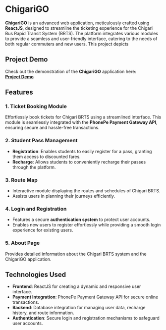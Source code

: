 # ChigariGO

**ChigariGO** is an advanced web application, meticulously crafted using **ReactJS**, designed to streamline the ticketing experience for the Chigari Bus Rapid Transit System (BRTS). The platform integrates various modules to provide a seamless and user-friendly interface, catering to the needs of both regular commuters and new users.
This project depicts

## Project Demo

Check out the demonstration of the **ChigariGO** application here:  
[**Project Demo**](https://drive.google.com/file/d/1F5xjcUa-Pb00WenakpK1QkQDyZeL1ckX/view?usp=sharing)

## Features

### 1. **Ticket Booking Module**
Effortlessly book tickets for Chigari BRTS using a streamlined interface. This module is seamlessly integrated with the **PhonePe Payment Gateway API**, ensuring secure and hassle-free transactions.

### 2. **Student Pass Management**
- **Registration**: Enables students to easily register for a pass, granting them access to discounted fares.
- **Recharge**: Allows students to conveniently recharge their passes through the platform.

### 3. **Route Map**
- Interactive module displaying the routes and schedules of Chigari BRTS.
- Assists users in planning their journeys efficiently.

### 4. **Login and Registration**
- Features a secure **authentication system** to protect user accounts.
- Enables new users to register effortlessly while providing a smooth login experience for existing users.

### 5. **About Page**
Provides detailed information about the Chigari BRTS system and the ChigariGO application.

## Technologies Used

- **Frontend**: ReactJS for creating a dynamic and responsive user interface.
- **Payment Integration**: PhonePe Payment Gateway API for secure online transactions.
- **Backend**: Database integration for managing user data, recharge history, and route information.
- **Authentication**: Secure login and registration mechanisms to safeguard user accounts.
